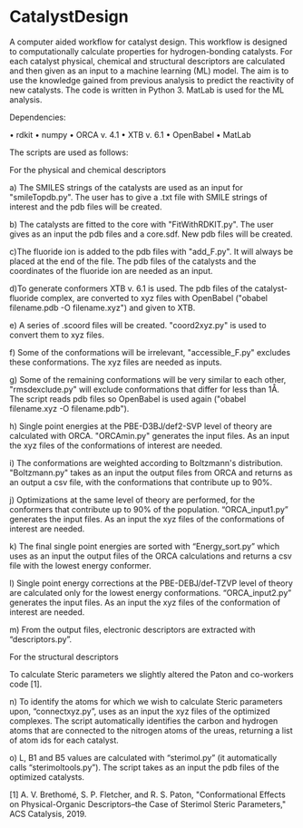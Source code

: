 # CatalystDesign
A computer aided workflow for catalyst design.
This workflow is designed to computationally calculate properties for hydrogen-bonding catalysts. For each catalyst physical, chemical and structural descriptors are calculated and then given as an input to a machine learning (ML) model. The aim is to use the knowledge gained from previous analysis to predict the reactivity of new catalysts. The code is written in Python 3. MatLab is used for the ML analysis.

Dependencies:

• rdkit • numpy • ORCA v. 4.1 • XTB v. 6.1 • OpenBabel • MatLab

The scripts are used as follows:

For the physical and chemical descriptors

a) The SMILES strings of the catalysts are used as an input for "smileTopdb.py". The user has to give a .txt file with SMILE strings of interest and the pdb files will be created.

b) The catalysts are fitted to the core with "FitWithRDKIT.py". The user gives as an input the pdb files and a core.sdf. New pdb files will be created.

c)The fluoride ion is added to the pdb files with "add_F.py". It will always be placed at the end of the file. The pdb files of the catalysts and the coordinates of the fluoride ion are needed as an input.

d)To generate conformers XTB v. 6.1 is used. The pdb files of the catalyst-fluoride complex, are converted to xyz files with OpenBabel ("obabel filename.pdb -O filename.xyz") and given to XTB.

e) A series of .scoord files will be created. "coord2xyz.py" is used to convert them to xyz files.

f) Some of the conformations will be irrelevant, "accessible_F.py" excludes these conformations. The xyz files are needed as inputs.

g) Some of the remaining conformations will be very similar to each other, "rmsdexclude.py" will exclude conformations that differ for less than 1Å. The script reads pdb files so OpenBabel is used again ("obabel filename.xyz -O filename.pdb").

h) Single point energies at the PBE-D3BJ/def2-SVP level of theory are calculated with ORCA. "ORCAmin.py" generates the input files. As an input the xyz files of the conformations of interest are needed.

i) The conformations are weighted according to Boltzmann's distribution. "Boltzmann.py" takes as an input the output files from ORCA and returns as an output a csv file, with the conformations that contribute up to 90%.

j) Optimizations at the same level of theory are performed, for the conformers that contribute up to 90% of the population. “ORCA_input1.py” generates the input files. As an input the xyz files of the conformations of interest are needed.

k) The final single point energies are sorted with “Energy_sort.py” which uses as an input the output files of the ORCA calculations and returns a csv file with the lowest energy conformer.

l) Single point energy corrections at the PBE-DEBJ/def-TZVP level of theory are calculated only for the lowest energy conformations. “ORCA_input2.py” generates the input files. As an input the xyz files of the conformation of interest are needed.

m) From the output files, electronic descriptors are extracted with “descriptors.py”.

For the structural descriptors

To calculate Steric parameters we slightly altered the Paton and co-workers code [1].

n) To identify the atoms for which we wish to calculate Steric parameters upon, “connectxyz.py”, uses as an input the xyz files of the optimized complexes. The script automatically identifies the carbon and hydrogen atoms that are connected to the nitrogen atoms of the ureas, returning a list of atom ids for each catalyst.

o) L, B1 and B5 values are calculated with “sterimol.py” (it automatically calls “sterimoltools.py”). The script takes as an input the pdb files of the optimized catalysts.


[1]	A. V. Brethomé, S. P. Fletcher, and R. S. Paton, "Conformational Effects on Physical-Organic Descriptors–the Case of Sterimol Steric Parameters," ACS Catalysis, 2019.



